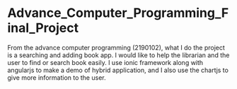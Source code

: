 # Advance_Computer_Programming_Final_Project
From the advance computer programming (2190102), what I do the project is a searching and adding book app. I would like to help the librarian and the user to find or search book easily. I use ionic framework along with angularjs to make a demo of hybrid application, and I also use the chartjs to give more information to the user.
